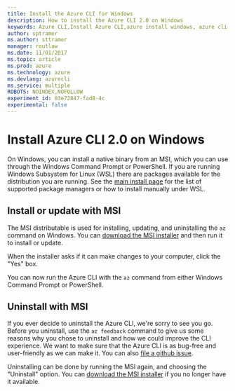 ```yaml
---
title: Install the Azure CLI for Windows
description: How to install the Azure CLI 2.0 on Windows
keywords: Azure CLI,Install Azure CLI,azure install windows, azure cli windows, azure windows
author: sptramer
ms.author: sttramer
manager: routlaw
ms.date: 11/01/2017
ms.topic: article
ms.prod: azure
ms.technology: azure
ms.devlang: azurecli
ms.service: multiple
ROBOTS: NOINDEX,NOFOLLOW
experiment_id: 83e72847-fad8-4c
experimental: false
---
```


# Install Azure CLI 2.0 on Windows

On Windows, you can install a native binary from an MSI, which you can use through the Windows Command Prompt or PowerShell. If you are running
Windows Subsystem for Linux (WSL) there are packages available for the distribution you are running. See the [main install page](install-azure-cli.md)
for the list of supported package managers or how to install manually under WSL.

## Install or update with MSI

The MSI distributable is used for installing, updating, and uninstalling the `az` command on Windows. You can
[download the MSI installer](https://aka.ms/InstallAzureCliWindows) and then run it to install or update.

When the installer asks if it can make changes to your computer, click the "Yes" box.

You can now run the Azure CLI with the `az` command from either Windows Command Prompt or PowerShell.

## Uninstall with MSI

If you ever decide to uninstall the Azure CLI, we're sorry to see you go. Before you uninstall, use the `az feedback` command to give us
some reasons why you chose to uninstall and how we could improve the CLI experience. We want to make sure that the Azure
CLI is as bug-free and user-friendly as we can make it. You can also [file a github issue](https://github.com/Azure/azure-cli/issues).

Uninstalling can be done by running the MSI again, and choosing the "Uninstall" option. You can
[download the MSI installer](https://aka.ms/InstallAzureCliWindows) if you no longer have it available.
